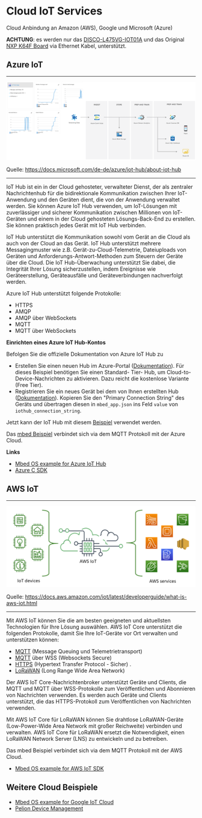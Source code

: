 Cloud IoT Services
==================

Cloud Anbindung an Amazon (AWS), Google und Microsoft (Azure)

**ACHTUNG**: es werden nur das [DISCO-L475VG-IOT01A](https://github.com/iotkitv3/intro/tree/main/hw#disco-l475vg-iot01a) und das Original [NXP K64F Board](https://os.mbed.com/platforms/FRDM-K64F/) via Ethernet Kabel, unterstützt.

## Azure IoT
***

![](images/azure-iot.png)

Quelle: https://docs.microsoft.com/de-de/azure/iot-hub/about-iot-hub
- - - 

IoT Hub ist ein in der Cloud gehosteter, verwalteter Dienst, der als zentraler Nachrichtenhub für die bidirektionale Kommunikation zwischen Ihrer IoT-Anwendung und den Geräten dient, die von der Anwendung verwaltet werden. Sie können Azure IoT Hub verwenden, um IoT-Lösungen mit zuverlässiger und sicherer Kommunikation zwischen Millionen von IoT-Geräten und einem in der Cloud gehosteten Lösungs-Back-End zu erstellen. Sie können praktisch jedes Gerät mit IoT Hub verbinden.

IoT Hub unterstützt die Kommunikation sowohl vom Gerät an die Cloud als auch von der Cloud an das Gerät. IoT Hub unterstützt mehrere Messagingmuster wie z.B. Gerät-zu-Cloud-Telemetrie, Dateiuploads von Geräten und Anforderungs-Antwort-Methoden zum Steuern der Geräte über die Cloud. Die IoT Hub-Überwachung unterstützt Sie dabei, die Integrität Ihrer Lösung sicherzustellen, indem Ereignisse wie Geräteerstellung, Geräteausfälle und Geräteverbindungen nachverfolgt werden.

Azure IoT Hub unterstützt folgende Protokolle:
* HTTPS
* AMQP
* AMQP über WebSockets
* MQTT
* MQTT über WebSockets


**Einrichten eines Azure IoT Hub-Kontos**

Befolgen Sie die offizielle Dokumentation von Azure IoT Hub zu

* Erstellen Sie einen neuen Hub im Azure-Portal ([Dokumentation](https://docs.microsoft.com/en-us/azure/iot-hub/iot-hub-create-through-portal#create-an-iot-hub)). Für dieses Beispiel benötigen Sie einen Standard- Tier- Hub, um Cloud-to-Device-Nachrichten zu aktivieren. Dazu reicht die kostenlose Variante (Free Tier).
* Registrieren Sie ein neues Gerät bei dem von Ihnen erstellten Hub ([Dokumentation](https://docs.microsoft.com/en-us/azure/iot-hub/iot-hub-create-through-portal#register-a-new-device-in-the-iot-hub)). Kopieren Sie den "Primary Connection String" des Geräts und übertragen diesen in `mbed_app.json` ins Feld `value` von `iothub_connection_string`.

Jetzt kann der IoT Hub mit diesem [Beispiel](main.cpp) verwendet werden.

Das [mbed Beispiel](main.cpp) verbindet sich via dem MQTT Protokoll mit der Azure Cloud.

**Links**
* [Mbed OS example for Azure IoT Hub](https://github.com/ARMmbed/mbed-os-example-for-azure)
* [Azure C SDK](https://github.com/Azure/azure-iot-sdk-c)


## AWS IoT
***

![](images/aws-iot.png)

Quelle: https://docs.aws.amazon.com/iot/latest/developerguide/what-is-aws-iot.html
- - -


Mit AWS IoT können Sie die am besten geeigneten und aktuellsten Technologien für Ihre Lösung auswählen. AWS IoT Core unterstützt die folgenden Protokolle, damit Sie Ihre IoT-Geräte vor Ort verwalten und unterstützen können:

* [MQTT](https://docs.aws.amazon.com/iot/latest/developerguide/mqtt.html) (Message Queuing und Telemetrietransport)
* [MQTT](https://docs.aws.amazon.com/iot/latest/developerguide/mqtt.html) über WSS (Websockets Secure)
* [HTTPS](https://docs.aws.amazon.com/iot/latest/developerguide/http.html) (Hypertext Transfer Protocol - Sicher) .
* [LoRaWAN](https://docs.aws.amazon.com/iot/latest/developerguide/connect-iot-lorawan.html) (Long Range Wide Area Network)

Der AWS IoT Core-Nachrichtenbroker unterstützt Geräte und Clients, die MQTT und MQTT über WSS-Protokolle zum Veröffentlichen und Abonnieren von Nachrichten verwenden. Es werden auch Geräte und Clients unterstützt, die das HTTPS-Protokoll zum Veröffentlichen von Nachrichten verwenden.

Mit AWS IoT Core für LoRaWAN können Sie drahtlose LoRaWAN-Geräte (Low-Power-Wide Area Network mit großer Reichweite) verbinden und verwalten. AWS IoT Core für LoRaWAN ersetzt die Notwendigkeit, einen LoRaWAN Network Server (LNS) zu entwickeln und zu betreiben.

Das mbed Beispiel verbindet sich via dem MQTT Protokoll mit der AWS Cloud.

* [Mbed OS example for AWS IoT SDK](https://github.com/ARMmbed/mbed-os-example-for-aws)

## Weitere Cloud Beispiele

* [Mbed OS example for Google IoT Cloud](https://github.com/ARMmbed/mbed-os-example-for-google-iot-cloud)
* [Pelion Device Management](https://github.com/ARMmbed/mbed-os-example-pelion)



